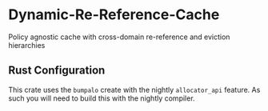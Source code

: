 # Dynamic-Re-Reference-Cache
Policy agnostic cache with cross-domain re-reference and eviction hierarchies

## Rust Configuration

This crate uses the `bumpalo` create with the nightly `allocator_api` feature. As such you will need to build
this with the nightly compiler.